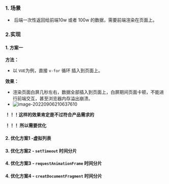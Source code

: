 ### 1. 场景

- ​	后端一次性返回给前端10w 或者 100w 的数据，需要前端渲染在页面上。

### 2.实现

#### 1. 方案一

**方法：**

- 以 `VUE`为例，直接 `v-for` 循环 插入到页面上。

**效果：**

- 渲染页面白屏几秒左右，数据全部插入到页面上，白屏期间页面卡顿，不能进行前端交互，甚至浏览器内存溢出崩溃。
- ![image-20220906210637610](https://front-notes.oss-cn-hangzhou.aliyuncs.com/img/image-20220906210637610.png)

**！！！这样的效果肯定是不过符合产品需求的**

**！！！ 所以需要优化**



#### 2. 优化方案1 -虚拟列表

#### 3. 优化方案2 - `setTimeout` 时间分片

#### 4. 优化方案3 - `requestAnimationFrame` 时间分片

#### 4. 优化方案4 - `creatDocumentFragment` 时间分片

